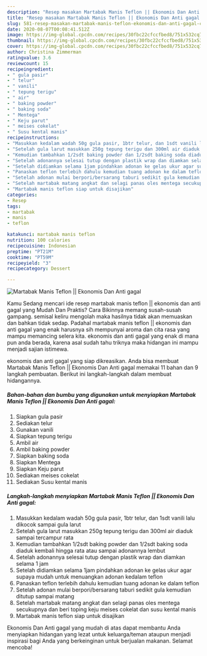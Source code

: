 ```yaml
---
description: "Resep masakan Martabak Manis Teflon || Ekonomis Dan Anti gagal | Cara Bikin Martabak Manis Teflon || Ekonomis Dan Anti gagal Yang Paling Enak"
title: "Resep masakan Martabak Manis Teflon || Ekonomis Dan Anti gagal | Cara Bikin Martabak Manis Teflon || Ekonomis Dan Anti gagal Yang Paling Enak"
slug: 581-resep-masakan-martabak-manis-teflon-ekonomis-dan-anti-gagal-cara-bikin-martabak-manis-teflon-ekonomis-dan-anti-gagal-yang-paling-enak
date: 2020-08-07T00:08:41.512Z
image: https://img-global.cpcdn.com/recipes/30fbc22cfccfbed8/751x532cq70/martabak-manis-teflon-ekonomis-dan-anti-gagal-foto-resep-utama.jpg
thumbnail: https://img-global.cpcdn.com/recipes/30fbc22cfccfbed8/751x532cq70/martabak-manis-teflon-ekonomis-dan-anti-gagal-foto-resep-utama.jpg
cover: https://img-global.cpcdn.com/recipes/30fbc22cfccfbed8/751x532cq70/martabak-manis-teflon-ekonomis-dan-anti-gagal-foto-resep-utama.jpg
author: Christina Zimmerman
ratingvalue: 3.6
reviewcount: 15
recipeingredient:
- " gula pasir"
- " telur"
- " vanili"
- " tepung terigu"
- " air"
- " baking powder"
- " baking soda"
- " Mentega"
- " Keju parut"
- " meises cokelat"
- " Susu kental manis"
recipeinstructions:
- "Masukkan kedalam wadah 50g gula pasir, 1btr telur, dan 1sdt vanili lalu dikocok sampai gula larut"
- "Setelah gula larut masukkan 250g tepung terigu dan 300ml air diaduk sampai tercampur rata"
- "Kemudian tambahkan 1/2sdt baking powder dan 1/2sdt baking soda diaduk kembali hingga rata atau sampai adonannya lembut"
- "Setelah adonannya selesai tutup dengan plastik wrap dan diamkan selama 1 jam"
- "Setelah didiamkan selama 1jam pindahkan adonan ke gelas ukur agar supaya mudah untuk menuangkan adonan kedalam teflon"
- "Panaskan teflon terlebih dahulu kemudian tuang adonan ke dalam teflon"
- "Setelah adonan mulai berpori/bersarang taburi sedikit gula kemudian ditutup sampai matang"
- "Setelah martabak matang angkat dan selagi panas oles mentega secukupnya dan beri toping keju meises cokelat dan susu kental manis"
- "Martabak manis teflon siap untuk disajikan"
categories:
- Resep
tags:
- martabak
- manis
- teflon

katakunci: martabak manis teflon 
nutrition: 100 calories
recipecuisine: Indonesian
preptime: "PT21M"
cooktime: "PT59M"
recipeyield: "3"
recipecategory: Dessert

---
```



![Martabak Manis Teflon || Ekonomis Dan Anti gagal](https://img-global.cpcdn.com/recipes/30fbc22cfccfbed8/751x532cq70/martabak-manis-teflon-ekonomis-dan-anti-gagal-foto-resep-utama.jpg)

Kamu Sedang mencari ide resep martabak manis teflon || ekonomis dan anti gagal yang Mudah Dan Praktis? Cara Bikinnya memang susah-susah gampang. semisal keliru mengolah maka hasilnya tidak akan memuaskan dan bahkan tidak sedap. Padahal martabak manis teflon || ekonomis dan anti gagal yang enak harusnya sih mempunyai aroma dan cita rasa yang mampu memancing selera kita.
 ekonomis dan anti gagal yang enak di mana pun anda berada, karena asal sudah tahu triknya maka hidangan ini mampu menjadi sajian istimewa.




 ekonomis dan anti gagal yang siap dikreasikan. Anda bisa membuat Martabak Manis Teflon || Ekonomis Dan Anti gagal memakai 11 bahan dan 9 langkah pembuatan. Berikut ini langkah-langkah dalam membuat hidangannya.

<!--inarticleads1-->

##### Bahan-bahan dan bumbu yang digunakan untuk menyiapkan Martabak Manis Teflon || Ekonomis Dan Anti gagal:

1. Siapkan  gula pasir
1. Sediakan  telur
1. Gunakan  vanili
1. Siapkan  tepung terigu
1. Ambil  air
1. Ambil  baking powder
1. Siapkan  baking soda
1. Siapkan  Mentega
1. Siapkan  Keju parut
1. Sediakan  meises cokelat
1. Sediakan  Susu kental manis




<!--inarticleads2-->

##### Langkah-langkah menyiapkan Martabak Manis Teflon || Ekonomis Dan Anti gagal:

1. Masukkan kedalam wadah 50g gula pasir, 1btr telur, dan 1sdt vanili lalu dikocok sampai gula larut
1. Setelah gula larut masukkan 250g tepung terigu dan 300ml air diaduk sampai tercampur rata
1. Kemudian tambahkan 1/2sdt baking powder dan 1/2sdt baking soda diaduk kembali hingga rata atau sampai adonannya lembut
1. Setelah adonannya selesai tutup dengan plastik wrap dan diamkan selama 1 jam
1. Setelah didiamkan selama 1jam pindahkan adonan ke gelas ukur agar supaya mudah untuk menuangkan adonan kedalam teflon
1. Panaskan teflon terlebih dahulu kemudian tuang adonan ke dalam teflon
1. Setelah adonan mulai berpori/bersarang taburi sedikit gula kemudian ditutup sampai matang
1. Setelah martabak matang angkat dan selagi panas oles mentega secukupnya dan beri toping keju meises cokelat dan susu kental manis
1. Martabak manis teflon siap untuk disajikan




 Ekonomis Dan Anti gagal yang mudah di atas dapat membantu Anda menyiapkan hidangan yang lezat untuk keluarga/teman ataupun menjadi inspirasi bagi Anda yang berkeinginan untuk berjualan makanan. Selamat mencoba!
